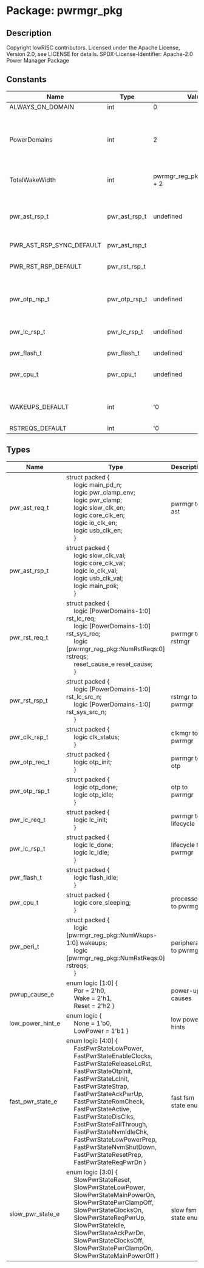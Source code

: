 # Package: pwrmgr_pkg

## Description

Copyright lowRISC contributors.
 Licensed under the Apache License, Version 2.0, see LICENSE for details.
 SPDX-License-Identifier: Apache-2.0
 Power Manager Package
 

## Constants

| Name                     | Type          | Value                        | Description                                                 |
| ------------------------ | ------------- | ---------------------------- | ----------------------------------------------------------- |
| ALWAYS_ON_DOMAIN         | int           | 0                            |                                                             |
| PowerDomains             | int           | 2                            | this needs to be a topgen populated number, or from topcfg? |
| TotalWakeWidth           | int           | pwrmgr_reg_pkg::NumWkups + 2 | Abort and fall through are added                            |
| pwr_ast_rsp_t            | pwr_ast_rsp_t | undefined                    | default value of pwr_ast_rsp (for dangling ports)           |
| PWR_AST_RSP_SYNC_DEFAULT | pwr_ast_rsp_t |                              |                                                             |
| PWR_RST_RSP_DEFAULT      | pwr_rst_rsp_t |                              | default value (for dangling ports)                          |
| pwr_otp_rsp_t            | pwr_otp_rsp_t | undefined                    | default value (for dangling ports)                          |
| pwr_lc_rsp_t             | pwr_lc_rsp_t  | undefined                    | default value (for dangling ports)                          |
| pwr_flash_t              | pwr_flash_t   | undefined                    |                                                             |
| pwr_cpu_t                | pwr_cpu_t     | undefined                    | default value (for dangling ports)                          |
| WAKEUPS_DEFAULT          | int           | '0                           | default value (for dangling ports)                          |
| RSTREQS_DEFAULT          | int           | '0                           |                                                             |
## Types

| Name             | Type                                                                                                                                                                                                                                                                                                                                                                                                                                                                                                                                                                                                                                                                                                                                                                                                                                                                                                                                                                                                                                                              | Description            |
| ---------------- | ----------------------------------------------------------------------------------------------------------------------------------------------------------------------------------------------------------------------------------------------------------------------------------------------------------------------------------------------------------------------------------------------------------------------------------------------------------------------------------------------------------------------------------------------------------------------------------------------------------------------------------------------------------------------------------------------------------------------------------------------------------------------------------------------------------------------------------------------------------------------------------------------------------------------------------------------------------------------------------------------------------------------------------------------------------------- | ---------------------- |
| pwr_ast_req_t    | struct packed {<br><span style="padding-left:20px">     logic main_pd_n;<br><span style="padding-left:20px">     logic pwr_clamp_env;<br><span style="padding-left:20px">     logic pwr_clamp;<br><span style="padding-left:20px">     logic slow_clk_en;<br><span style="padding-left:20px">     logic core_clk_en;<br><span style="padding-left:20px">     logic io_clk_en;<br><span style="padding-left:20px">     logic usb_clk_en;<br><span style="padding-left:20px">   }                                                                                                                                                                                                                                                                                                                                                                                                                                                                                                                                                                                   | pwrmgr to ast          |
| pwr_ast_rsp_t    | struct packed {<br><span style="padding-left:20px">     logic slow_clk_val;<br><span style="padding-left:20px">     logic core_clk_val;<br><span style="padding-left:20px">     logic io_clk_val;<br><span style="padding-left:20px">     logic usb_clk_val;<br><span style="padding-left:20px">     logic main_pok;<br><span style="padding-left:20px">   }                                                                                                                                                                                                                                                                                                                                                                                                                                                                                                                                                                                                                                                                                                      |                        |
| pwr_rst_req_t    | struct packed {<br><span style="padding-left:20px">     logic [PowerDomains-1:0] rst_lc_req;<br><span style="padding-left:20px">     logic [PowerDomains-1:0] rst_sys_req;<br><span style="padding-left:20px">     logic [pwrmgr_reg_pkg::NumRstReqs:0] rstreqs;<br><span style="padding-left:20px">     reset_cause_e reset_cause;<br><span style="padding-left:20px">   }                                                                                                                                                                                                                                                                                                                                                                                                                                                                                                                                                                                                                                                                                       | pwrmgr to rstmgr       |
| pwr_rst_rsp_t    | struct packed {<br><span style="padding-left:20px">     logic [PowerDomains-1:0] rst_lc_src_n;<br><span style="padding-left:20px">     logic [PowerDomains-1:0] rst_sys_src_n;<br><span style="padding-left:20px">   }                                                                                                                                                                                                                                                                                                                                                                                                                                                                                                                                                                                                                                                                                                                                                                                                                                            | rstmgr to pwrmgr       |
| pwr_clk_rsp_t    | struct packed {<br><span style="padding-left:20px">     logic clk_status;<br><span style="padding-left:20px">   }                                                                                                                                                                                                                                                                                                                                                                                                                                                                                                                                                                                                                                                                                                                                                                                                                                                                                                                                                 | clkmgr to pwrmgr       |
| pwr_otp_req_t    | struct packed {<br><span style="padding-left:20px">     logic otp_init;<br><span style="padding-left:20px">   }                                                                                                                                                                                                                                                                                                                                                                                                                                                                                                                                                                                                                                                                                                                                                                                                                                                                                                                                                   | pwrmgr to otp          |
| pwr_otp_rsp_t    | struct packed {<br><span style="padding-left:20px">     logic otp_done;<br><span style="padding-left:20px">     logic otp_idle;<br><span style="padding-left:20px">   }                                                                                                                                                                                                                                                                                                                                                                                                                                                                                                                                                                                                                                                                                                                                                                                                                                                                                           | otp to pwrmgr          |
| pwr_lc_req_t     | struct packed {<br><span style="padding-left:20px">     logic lc_init;<br><span style="padding-left:20px">   }                                                                                                                                                                                                                                                                                                                                                                                                                                                                                                                                                                                                                                                                                                                                                                                                                                                                                                                                                    | pwrmgr to lifecycle    |
| pwr_lc_rsp_t     | struct packed {<br><span style="padding-left:20px">     logic lc_done;<br><span style="padding-left:20px">     logic lc_idle;<br><span style="padding-left:20px">   }                                                                                                                                                                                                                                                                                                                                                                                                                                                                                                                                                                                                                                                                                                                                                                                                                                                                                             | lifecycle to pwrmgr    |
| pwr_flash_t      | struct packed {<br><span style="padding-left:20px">     logic flash_idle;<br><span style="padding-left:20px">   }                                                                                                                                                                                                                                                                                                                                                                                                                                                                                                                                                                                                                                                                                                                                                                                                                                                                                                                                                 |                        |
| pwr_cpu_t        | struct packed {<br><span style="padding-left:20px">     logic core_sleeping;<br><span style="padding-left:20px">   }                                                                                                                                                                                                                                                                                                                                                                                                                                                                                                                                                                                                                                                                                                                                                                                                                                                                                                                                              | processor to pwrmgr    |
| pwr_peri_t       | struct packed {<br><span style="padding-left:20px">     logic [pwrmgr_reg_pkg::NumWkups-1:0] wakeups;<br><span style="padding-left:20px">          logic [pwrmgr_reg_pkg::NumRstReqs:0] rstreqs;<br><span style="padding-left:20px">   }                                                                                                                                                                                                                                                                                                                                                                                                                                                                                                                                                                                                                                                                                                                                                                                                                          | peripherals to pwrmgr  |
| pwrup_cause_e    | enum logic [1:0] {<br><span style="padding-left:20px">     Por   = 2'h0,<br><span style="padding-left:20px">     Wake  = 2'h1,<br><span style="padding-left:20px">     Reset = 2'h2   }                                                                                                                                                                                                                                                                                                                                                                                                                                                                                                                                                                                                                                                                                                                                                                                                                                                                           | power-up causes        |
| low_power_hint_e | enum logic {<br><span style="padding-left:20px">     None     = 1'b0,<br><span style="padding-left:20px">     LowPower = 1'b1   }                                                                                                                                                                                                                                                                                                                                                                                                                                                                                                                                                                                                                                                                                                                                                                                                                                                                                                                                 | low power hints        |
| fast_pwr_state_e | enum logic [4:0] {<br><span style="padding-left:20px">     FastPwrStateLowPower,<br><span style="padding-left:20px">     FastPwrStateEnableClocks,<br><span style="padding-left:20px">     FastPwrStateReleaseLcRst,<br><span style="padding-left:20px">     FastPwrStateOtpInit,<br><span style="padding-left:20px">     FastPwrStateLcInit,<br><span style="padding-left:20px">     FastPwrStateStrap,<br><span style="padding-left:20px">     FastPwrStateAckPwrUp,<br><span style="padding-left:20px">     FastPwrStateRomCheck,<br><span style="padding-left:20px">     FastPwrStateActive,<br><span style="padding-left:20px">     FastPwrStateDisClks,<br><span style="padding-left:20px">     FastPwrStateFallThrough,<br><span style="padding-left:20px">     FastPwrStateNvmIdleChk,<br><span style="padding-left:20px">     FastPwrStateLowPowerPrep,<br><span style="padding-left:20px">     FastPwrStateNvmShutDown,<br><span style="padding-left:20px">     FastPwrStateResetPrep,<br><span style="padding-left:20px">     FastPwrStateReqPwrDn   } | fast fsm state enum    |
| slow_pwr_state_e | enum logic [3:0] {<br><span style="padding-left:20px">     SlowPwrStateReset,<br><span style="padding-left:20px">     SlowPwrStateLowPower,<br><span style="padding-left:20px">     SlowPwrStateMainPowerOn,<br><span style="padding-left:20px">     SlowPwrStatePwrClampOff,<br><span style="padding-left:20px">     SlowPwrStateClocksOn,<br><span style="padding-left:20px">     SlowPwrStateReqPwrUp,<br><span style="padding-left:20px">     SlowPwrStateIdle,<br><span style="padding-left:20px">     SlowPwrStateAckPwrDn,<br><span style="padding-left:20px">     SlowPwrStateClocksOff,<br><span style="padding-left:20px">     SlowPwrStatePwrClampOn,<br><span style="padding-left:20px">     SlowPwrStateMainPowerOff   }                                                                                                                                                                                                                                                                                                                             | slow fsm state enum    |
